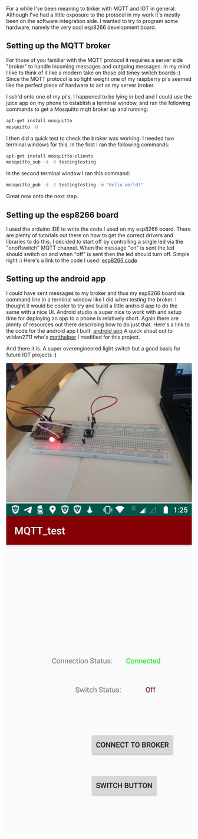 For a while I've been meaning to tinker with MQTT and IOT in general. Although I've had a little exposure to the protocol in my work it's mostly been on the software integration side. I wanted to try to program some hardware, namely the very cool esp8266 development board.

## Setting up the MQTT broker
For those of you familiar with the MQTT protocol it requires a server side "broker" to handle incoming messages and outgoing messages. In my mind I like to think of it like a modern take on those old timey switch boards :)
Since the MQTT protocol is so light weight one of my raspberry pi's seemed like the perfect piece of hardware to act as my server broker.

I ssh'd onto one of my pi's, I happened to be lying in bed and I could use the juice app on my phone to establish a terminal window, and ran the following commands to get a Mosquitto mqtt broker up and running:
```sh
apt-get install mosquitto
mosquitto -d
```
I then did a quick test to check the broker was working:
I needed two terminal windows for this. In the first I ran the following commands:
```sh
apt-get install mosquitto-clients
mosquitto_sub -d -t testingtesting
```
In the second terminal window I ran this command:
```sh
mosquitto_pub -d -t testingtesting -m "Hello world!"
```
Great now onto the next step.

## Setting up the esp8266 board
I used the arduino IDE to write the code I used on my esp8266 board. There are plenty of tutorials out there on how to get the correct drivers and libraries to do this.
I decided to start off by controlling a single led via the "onoffswitch" MQTT channel. When the message "on" is sent the led should switch on and when "off" is sent then the led should turn off. Simple right :)
Here's a link to the code I used:
[esp8266 code](https://github.com/peader/PetesProjects/blob/master/mqtt_experiments/esp8266_lightswitch/esp8266Firmware/mqttfirmware/mqttfirmware.ino)

## Setting up the android app
I could have sent messages to my broker and thus my esp8266 board via command line in a terminal window like I did when testing the broker. I thought it would be cooler to try and build a little android app to do the same with a nice UI.
Android studio is super nice to work with and setup time for deploying an app to a phone is relatively short. Again there are plenty of resources out there describing how to do just that.
Here's a link to the code for the android app I built:
[android app](https://github.com/peader/PetesProjects/tree/master/mqtt_experiments/esp8266_lightswitch/androidClient)
A quick shout out to wildan2711 who's [mqtthelper](https://github.com/wildan2711/mqtt-android-tutorial/blob/master/app/src/main/java/helpers/MqttHelper.java) I modified for this project.

And there it is. A super overengineered light switch but a good basis for future IOT projects :)

![esp8266](../images/MQTTExperiments/esp8266LightSwitch.jpg "the esp8266 development board")
![AndroidApp](../images/MQTTExperiments//mqttAndroidApp.jpg "The MQTT APP")


